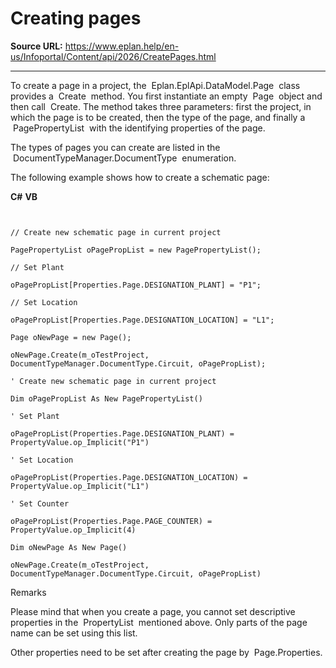 # Creating pages

**Source URL:** https://www.eplan.help/en-us/Infoportal/Content/api/2026/CreatePages.html

---

To create a page in a project, the  Eplan.EplApi.DataModel.Page  class provides a  Create  method. You first instantiate an empty  Page  object and then call  Create. The method takes three parameters: first the project, in which the page is to be created, then the type of the page, and finally a  PagePropertyList  with the identifying properties of the page.

The types of pages you can create are listed in the  DocumentTypeManager.DocumentType  enumeration.

The following example shows how to create a schematic page:

**C#**
**VB**

```


// Create new schematic page in current project

PagePropertyList oPagePropList = new PagePropertyList();

// Set Plant

oPagePropList[Properties.Page.DESIGNATION_PLANT] = "P1";

// Set Location

oPagePropList[Properties.Page.DESIGNATION_LOCATION] = "L1";

Page oNewPage = new Page();

oNewPage.Create(m_oTestProject, DocumentTypeManager.DocumentType.Circuit, oPagePropList);

' Create new schematic page in current project

Dim oPagePropList As New PagePropertyList()

' Set Plant

oPagePropList(Properties.Page.DESIGNATION_PLANT) = PropertyValue.op_Implicit("P1")

' Set Location

oPagePropList(Properties.Page.DESIGNATION_LOCATION) = PropertyValue.op_Implicit("L1")

' Set Counter

oPagePropList(Properties.Page.PAGE_COUNTER) = PropertyValue.op_Implicit(4)

Dim oNewPage As New Page()

oNewPage.Create(m_oTestProject, DocumentTypeManager.DocumentType.Circuit, oPagePropList)

```

Remarks

Please mind that when you create a page, you cannot set descriptive properties in the  PropertyList  mentioned above. Only parts of the page name can be set using this list.

Other properties need to be set after creating the page by  Page.Properties.